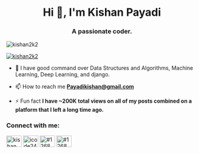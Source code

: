 <h1 align="center">Hi 🤝, I'm Kishan Payadi</h1>
<h3 align="center">A passionate coder.</h3>

<p align="left"> <img src="https://komarev.com/ghpvc/?username=kishan2k2&label=Profile%20views&color=0e75b6&style=flat" alt="kishan2k2" /> </p>

<p align="left"> <a href="https://github.com/ryo-ma/github-profile-trophy"><img src="https://github-profile-trophy.vercel.app/?username=kishan2k2" alt="kishan2k2" /></a> </p>

- 🌱 I have good command over Data Structures and Algorithms, Machine Learning, Deep Learning, and django.

- 📫 How to reach me **Payadikishan@gmail.com**

- ⚡ Fun fact **I have ~200K total views on all of my posts combined on a platform that I left a long time ago.**

<h3 align="left">Connect with me:</h3>
<p align="left">
<a href="https://linkedin.com/in/kishan payadi" target="blank"><img align="center" src="https://raw.githubusercontent.com/rahuldkjain/github-profile-readme-generator/master/src/images/icons/Social/linked-in-alt.svg" alt="kishan payadi" height="30" width="40" /></a>
<a href="https://www.instagram.com/kishan2_k_2/" target="_blank"><img align="center" src="https://raw.githubusercontent.com/rahuldkjain/github-profile-readme-generator/master/src/images/icons/Social/instagram.svg" alt="icode24_7" height="30" width="40" /></a>
<a href="https://discord.gg/#1268" target="_blank"><img align="center" src="https://raw.githubusercontent.com/rahuldkjain/github-profile-readme-generator/master/src/images/icons/Social/discord.svg" alt="#1268" height="30" width="40" /></a>
<a href="https://kishan2k2.github.io/Portfolio/" target="_blank"><img align="center" src="https://github.com/kishan2k2/kishan2k2/assets/94215304/ff7ed8c4-95b5-4dbd-ad29-ea93053e4f6b" alt="#1268" height="30" width="40" /></a>
</p>
